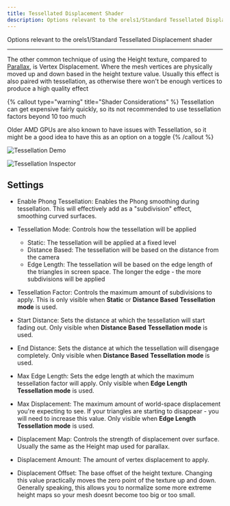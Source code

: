 ```yaml
---
title: Tessellated Displacement Shader
description: Options relevant to the orels1/Standard Tessellated Displacement shader
---
```


Options relevant to the orels1/Standard Tessellated Displacement shader

---

The other common technique of using the Height texture, compared to [Parallax](/docs/orl-standard/base-shader#parallax), is Vertex Displacement. Where the mesh vertices are physically moved up and down based in the height texture value. Usually this effect is also paired with tessellation, as otherwise there won't be enough vertices to produce a high quality effect

{% callout type="warning" title="Shader Considerations" %}
Tessellation can get expensive fairly quickly, so its not recommended to use tessellation factors beyond 10 too much

Older AMD GPUs are also known to have issues with Tessellation, so it might be a good idea to have this as an option on a toggle
{% /callout %}

![Tessellation Demo](/img/docs/orl-standard/tessellation/tessellation-demo.png "Tessellation Demo")

![Tessellation Inspector](/img/docs/orl-standard/tessellation/tessellation-inspector.png "Tessellation Inspector")

## Settings

- Enable Phong Tessellation: Enables the Phong smoothing during tessellation. This will effectively add as a "subdivision" effect, smoothing curved surfaces.
- Tessellation Mode: Controls how the tessellation will be applied
  - Static: The tessellation will be applied at a fixed level
  - Distance Based: The tessellation will be based on the distance from the camera
  - Edge Length: The tessellation will be based on the edge length of the triangles in screen space. The longer the edge - the more subdivisions will be applied
- Tessellation Factor: Controls the maximum amount of subdivisions to apply. This is only visible when **Static** or **Distance Based** **Tessellation mode** is used.
- Start Distance: Sets the distance at which the tessellation will start fading out. Only visible when **Distance Based** **Tessellation mode** is used.
- End Distance: Sets the distance at which the tessellation will disengage completely. Only visible when **Distance Based** **Tessellation mode** is used.
- Max Edge Length: Sets the edge length at which the maximum tessellation factor will apply. Only visible when **Edge Length** **Tessellation mode** is used.
- Max Displacement: The maximum amount of world-space displacement you're expecting to see. If your triangles are starting to disappear - you will need to increase this value. Only visible when **Edge Length** **Tessellation mode** is used.

- Displacement Map: Controls the strength of displacement over surface. Usually the same as the Height map used for parallax.
- Displacement Amount: The amount of vertex displacement to apply.
- Displacement Offset: The base offset of the height texture. Changing this value practically moves the zero point of the texture up and down. Generally speaking, this allows you to normalize some more extreme height maps so your mesh doesnt become too big or too small.